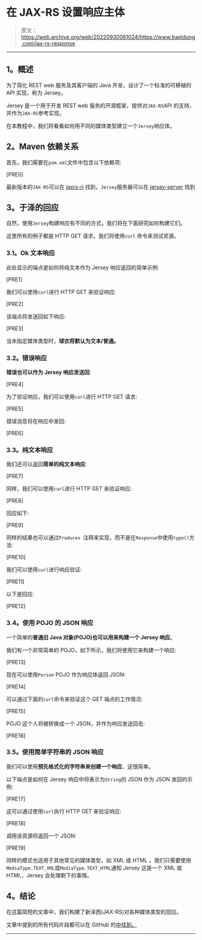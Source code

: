 # 在 JAX-RS 设置响应主体

> 原文：<https://web.archive.org/web/20220930061024/https://www.baeldung.com/jax-rs-response>

****

## **1。概述**

为了简化 REST web 服务及其客户端的 Java 开发，设计了一个标准的可移植的 API 实现，称为 Jersey。

Jersey 是一个用于开发 REST web 服务的开源框架，提供对`JAX-RS`API 的支持，并作为`JAX-RS`参考实现。

在本教程中，我们将看看如何用不同的媒体类型建立一个`Jersey`响应体。

## **2。Maven 依赖关系**

首先，我们需要在`pom.xml`文件中包含以下依赖项:

[PRE0]

最新版本的`JAX-RS`可以在 [jaxrs-ri](https://web.archive.org/web/20220629001801/https://search.maven.org/search?q=g:org.glassfish.jersey.bundles%20AND%20a:jaxrs-ri&core=gav) 找到，`Jersey`服务器可以在 [jersey-server](https://web.archive.org/web/20220629001801/https://search.maven.org/search?q=g:org.glassfish.jersey.core%20AND%20a:jersey-server&core=gav) 找到

## **3。于泽的回应**

自然，使用`Jersey`构建响应有不同的方式，我们将在下面研究如何构建它们。

这里所有的例子都是 HTTP GET 请求，我们将使用`curl` 命令来测试资源。

### **3.1。Ok 文本响应**

此处显示的端点是如何将纯文本作为 Jersey 响应返回的简单示例:

[PRE1]

我们可以使用`curl`进行 HTTP GET 来验证响应:

[PRE2]

该端点将发送回如下响应:

[PRE3]

当未指定媒体类型时，**球衣将默认为文本/普通。**

### **3.2。错误响应**

**错误也可以作为 Jersey 响应发送回**:

[PRE4]

为了验证响应，我们可以使用`curl`进行 HTTP GET 请求:

[PRE5]

错误消息将在响应中发回:

[PRE6]

### **3.3。纯文本响应**

我们还可以返回**简单的纯文本响应**:

[PRE7]

同样，我们可以使用`curl`进行 HTTP GET 来验证响应:

[PRE8]

回应如下:

[PRE9]

同样的结果也可以通过`Produces `注释来实现，而不是在`Response`中使用`type()`方法:

[PRE10]

我们可以使用`curl`进行响应验证:

[PRE11]

以下是回应:

[PRE12]

### **3.4。使用 POJO 的 JSON 响应**

一个简单的**普通旧 Java 对象(POJO)也可以用来构建一个 Jersey 响应**。

我们有一个非常简单的 POJO，如下所示，我们将使用它来构建一个响应:

[PRE13]

现在可以使用`Person` POJO 作为响应体返回 JSON:

[PRE14]

可以通过下面的`curl`命令来验证这个 GET 端点的工作情况:

[PRE15]

POJO 这个人将被转换成一个 JSON，并作为响应发送回去:

[PRE16]

### **3.5。使用简单字符串**的 JSON 响应

我们可以使用**预先格式化的字符串来创建一个响应**，这很简单。

以下端点是如何在 Jersey 响应中将表示为`String`的 JSON 作为 JSON 发回的示例:

[PRE17]

这可以通过使用`curl`执行 HTTP GET 来验证响应:

[PRE18]

调用该资源将返回一个 JSON:

[PRE19]

同样的模式也适用于其他常见的媒体类型，如 XML 或 HTML 。我们只需要使用`MediaType.TEXT_XML`或`MediaType.TEXT_HTML`通知 Jersey 这是一个 XML 或 HTML，Jersey 会处理剩下的事情。

## **4。结论**

在这篇简短的文章中，我们构建了新泽西(JAX-RS)对各种媒体类型的回应。

文章中提到的所有代码片段都可以在 GitHub 的[中找到。](https://web.archive.org/web/20220629001801/https://github.com/eugenp/tutorials/tree/master/jersey)

****